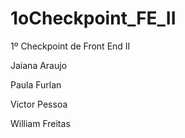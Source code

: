 # 1oCheckpoint_FE_II
1º Checkpoint de Front End II

Jaiana Araujo

Paula Furlan

Victor Pessoa

William Freitas
